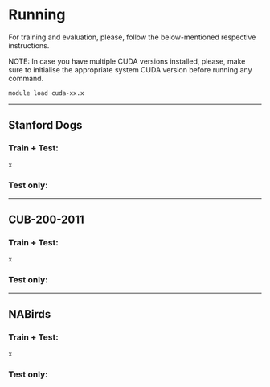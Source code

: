 # Running

For training and evaluation, please, follow the below-mentioned respective instructions.

NOTE: In case you have multiple CUDA versions installed, please, make sure to initialise the appropriate system CUDA version before running any command.
```
module load cuda-xx.x
```

<hr />


## Stanford Dogs

### Train + Test:

```
x
```

### Test only:


<hr />


## CUB-200-2011

### Train + Test:

```
x
```

### Test only:


<hr />


## NABirds

### Train + Test:

```
x
```

### Test only:

